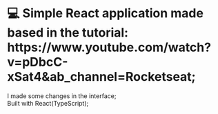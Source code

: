 <h1>💻 Simple React application made based in the tutorial: https://www.youtube.com/watch?v=pDbcC-xSat4&ab_channel=Rocketseat;</h1>
I made some changes in the interface;<br>
Built with React(TypeScript);
